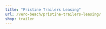 ```yaml
---
title: "Pristine Trailers Leasing"
url: /vero-beach/pristine-trailers-leasing/
shop: trailer
---
```

